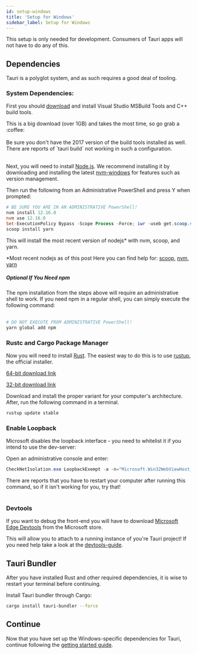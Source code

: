 ```yaml
---
id: setup-windows
title: 'Setup for Windows'
sidebar_label: Setup for Windows
---
```


This setup is only needed for development. Consumers of Tauri apps will not have to do any of this.

## Dependencies

Tauri is a polyglot system, and as such requires a good deal of tooling.

### System Dependencies:

First you should [download](https://aka.ms/buildtools) and install Visual Studio MSBuild Tools and C++ build tools.

<div className="alert alert--info" role="alert">
This is a big download (over 1GB) and takes the most time, so go grab a :coffee:
</div><br/>

<div className="alert alert--warning" role="alert">
Be sure you don't have the 2017 version of the build tools installed as well. There are reports of `tauri build` not working in such a configuration.
</div><br/>

Next, you will need to install [Node.js](https://nodejs.org/en/). We recommend installing it by downloading and installing the latest [nvm-windows](https://github.com/coreybutler/nvm-windows/releases) for features such as version management.

Then run the following from an Administrative PowerShell and press Y when prompted:

```powershell
# BE SURE YOU ARE IN AN ADMINISTRATIVE PowerShell!
nvm install 12.16.0
nvm use 12.16.0
Set-ExecutionPolicy Bypass -Scope Process -Force; iwr -useb get.scoop.sh | iex
scoop install yarn
```

This will install the most recent version of nodejs\* with nvm, scoop, and yarn.

<div className="alert alert--info" role="alert">
*Most recent nodejs as of this post
Here you can find help for: <a href="https://scoop.sh/" target="_blank">scoop</a>, <a href="https://github.com/coreybutler/nvm-windows" target="_blank">nvm</a>, <a href="https://yarnpkg.com/" target="_blank">yarn</a>
</div>

##### Optional If You Need npm

<div className="alert alert--info" role="alert">
The npm installation from the steps above will require an administrative shell to work. If you need npm in a regular shell, you can simply execute the following command:
</div>
<br/>

```powershell
# DO NOT EXECUTE FROM ADMINISTRATIVE PowerShell!
yarn global add npm
```

### Rustc and Cargo Package Manager

Now you will need to install [Rust](https://www.rust-lang.org/). The easiest way to do this is to use [rustup](https://rustup.rs/), the official installer.

[64-bit download link](https://win.rustup.rs/x86_64)

[32-bit download link](https://win.rustup.rs/i686)

Download and install the proper variant for your computer's architecture. After, run the following command in a terminal.

```powershell
rustup update stable
```

### Enable Loopback

Microsoft disables the loopback interface - you need to whitelist it if you intend to use the dev-server:

Open an administrative console and enter:

```powershell
CheckNetIsolation.exe LoopbackExempt -a -n="Microsoft.Win32WebViewHost_cw5n1h2txyewy"
```

<div className="alert alert--info" role="alert">
There are reports that you have to restart your computer after running this command, so if it isn't working for you, try that!
</div>
<br/>

### Devtools

If you want to debug the front-end you will have to download [Microsoft Edge Devtools](https://www.microsoft.com/store/p/microsoft-edge-devtools-preview/9mzbfrmz0mnj) from the Microsoft store.

This will allow you to attach to a running instance of you're Tauri project!
If you need help take a look at the [devtools-guide](https://docs.microsoft.com/en-us/microsoft-edge/devtools-guide).

## Tauri Bundler

After you have installed Rust and other required dependencies, it is wise to restart your terminal before continuing.

Install Tauri bundler through Cargo:

```sh
cargo install tauri-bundler --force
```

## Continue

Now that you have set up the Windows-specific dependencies for Tauri, continue following the [getting started guide](intro#initializing-an-app).
